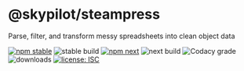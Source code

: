 # @skypilot/steampress
Parse, filter, and transform messy spreadsheets into clean object data

[![npm stable](https://img.shields.io/npm/v/@skypilot/steampress?label=stable)](https://www.npmjs.com/package/@skypilot/steampress)
![stable build](https://img.shields.io/github/workflow/status/skypilotcc/steampress/Stable%20release?label=stable%20build)
[![npm next](https://img.shields.io/npm/v/@skypilot/steampress/next?label=next)](https://www.npmjs.com/package/@skypilot/steampress)
![next build](https://img.shields.io/github/workflow/status/skypilotcc/steampress/Prerelease?branch=next&label=next%20build)
![Codacy grade](https://img.shields.io/codacy/grade/46def9fd03974b2584f6ea2b550f99a0)
![downloads](https://img.shields.io/npm/dm/@skypilot/steampress)
[![license: ISC](https://img.shields.io/badge/license-ISC-blue.svg)](https://opensource.org/licenses/ISC)
